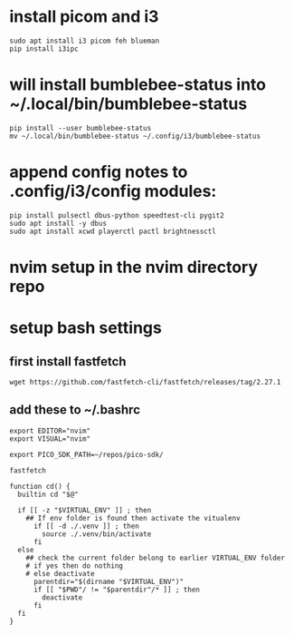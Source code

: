 # install picom and i3 
```
sudo apt install i3 picom feh blueman
pip install i3ipc
```

# will install bumblebee-status into ~/.local/bin/bumblebee-status
```
pip install --user bumblebee-status
mv ~/.local/bin/bumblebee-status ~/.config/i3/bumblebee-status
```

# append config notes to .config/i3/config modules: 
```
pip install pulsectl dbus-python speedtest-cli pygit2
sudo apt install -y dbus
sudo apt install xcwd playerctl pactl brightnessctl
```

# nvim setup in the nvim directory repo


# setup bash settings
## first install fastfetch 
```
wget https://github.com/fastfetch-cli/fastfetch/releases/tag/2.27.1
```

## add these to ~/.bashrc
```
export EDITOR="nvim"
export VISUAL="nvim"

export PICO_SDK_PATH=~/repos/pico-sdk/

fastfetch

function cd() {
  builtin cd "$@"

  if [[ -z "$VIRTUAL_ENV" ]] ; then
    ## If env folder is found then activate the vitualenv
      if [[ -d ./.venv ]] ; then
        source ./.venv/bin/activate
      fi
  else
    ## check the current folder belong to earlier VIRTUAL_ENV folder
    # if yes then do nothing
    # else deactivate
      parentdir="$(dirname "$VIRTUAL_ENV")"
      if [[ "$PWD"/ != "$parentdir"/* ]] ; then
        deactivate
      fi
  fi
}
```
